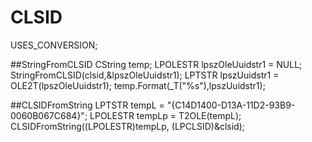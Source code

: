 # CLSID

USES_CONVERSION;

##StringFromCLSID
CString temp;
LPOLESTR lpszOleUuidstr1 = NULL;
StringFromCLSID(clsid,&lpszOleUuidstr1);
LPTSTR lpszUuidstr1 = OLE2T(lpszOleUuidstr1);
temp.Format(_T("%s"),lpszUuidstr1);

##CLSIDFromString
LPTSTR tempL = "{C14D1400-D13A-11D2-93B9-0060B067C684}";
LPOLESTR tempLp = T2OLE(tempL);
CLSIDFromString((LPOLESTR)tempLp, (LPCLSID)&clsid);
